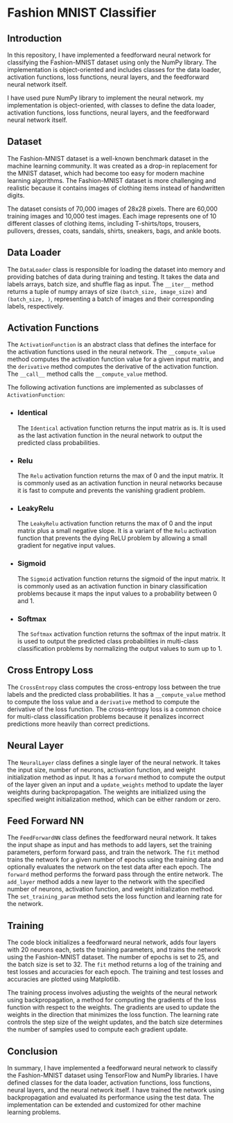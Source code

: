 # Fashion MNIST Classifier

## Introduction

In this repository, I have implemented a feedforward neural network for classifying the Fashion-MNIST dataset using only
the NumPy library. The implementation is object-oriented and includes classes for the data loader, activation functions,
loss functions, neural layers, and the feedforward neural network itself.

I have used pure NumPy library to implement the neural network. my implementation is object-oriented,
with classes to define the data loader, activation functions, loss functions, neural layers, and the feedforward neural
network itself.

## Dataset

The Fashion-MNIST dataset is a well-known benchmark dataset in the machine learning community. It was created as a
drop-in replacement for the MNIST dataset, which had become too easy for modern machine learning algorithms. The
Fashion-MNIST dataset is more challenging and realistic because it contains images of clothing items instead of
handwritten digits.

The dataset consists of 70,000 images of 28x28 pixels. There are 60,000 training images and 10,000 test images. Each
image represents one of 10 different classes of clothing items, including T-shirts/tops, trousers, pullovers, dresses,
coats, sandals, shirts, sneakers, bags, and ankle boots.

## Data Loader

The `DataLoader` class is responsible for loading the dataset into memory and providing batches of data during training
and testing. It takes the data and labels arrays, batch size, and shuffle flag as input. The `__iter__` method returns a
tuple of numpy arrays of size `(batch_size, image_size)` and `(batch_size, )`, representing a batch of images and their
corresponding labels, respectively.

## Activation Functions

The `ActivationFunction` is an abstract class that defines the interface for the activation functions used in the neural
network. The `__compute_value` method computes the activation function value for a given input matrix, and
the `derivative` method computes the derivative of the activation function. The `__call__` method calls
the `__compute_value` method.

The following activation functions are implemented as subclasses of `ActivationFunction`:

- ### Identical

  The `Identical` activation function returns the input matrix as is. It is used as the last activation function in the
  neural network to output the predicted class probabilities.

- ### Relu

  The `Relu` activation function returns the max of 0 and the input matrix. It is commonly used as an activation
  function
  in neural networks because it is fast to compute and prevents the vanishing gradient problem.

- ### LeakyRelu

  The `LeakyRelu` activation function returns the max of 0 and the input matrix plus a small negative slope. It is a
  variant of the `Relu` activation function that prevents the dying ReLU problem by allowing a small gradient for
  negative
  input values.

- ### Sigmoid

  The `Sigmoid` activation function returns the sigmoid of the input matrix. It is commonly used as an activation
  function
  in binary classification problems because it maps the input values to a probability between 0 and 1.

- ### Softmax
  The `Softmax` activation function returns the softmax of the input matrix. It is used to output the predicted class
  probabilities in multi-class classification problems by normalizing the output values to sum up to 1.

## Cross Entropy Loss

The `CrossEntropy` class computes the cross-entropy loss between the true labels and the predicted class probabilities.
It has a `__compute_value` method to compute the loss value and a `derivative` method to compute the derivative of the
loss function. The cross-entropy loss is a common choice for multi-class classification problems because it penalizes
incorrect predictions more heavily than correct predictions.

## Neural Layer

The `NeuralLayer` class defines a single layer of the neural network. It takes the input size, number of neurons,
activation function, and weight initialization method as input. It has a `forward` method to compute the output of the
layer given an input and a `update_weights` method to update the layer weights during backpropagation. The weights are
initialized using the specified weight initialization method, which can be either random or zero.

## Feed Forward NN

The `FeedForwardNN` class defines the feedforward neural network. It takes the input shape as input and has methods to
add layers, set the training parameters, perform forward pass, and train the network. The `fit` method trains the
network for a given number of epochs using the training data and optionally evaluates the network on the test data after
each epoch. The `forward` method performs the forward pass through the entire network. The `add_layer` method adds a new
layer to the network with the specified number of neurons, activation function, and weight initialization method.
The `set_training_param` method sets the loss function and learning rate for the network.

## Training

The code block initializes a feedforward neural network, adds four layers with 20 neurons each, sets the training
parameters, and trains the network using the Fashion-MNIST dataset. The number of epochs is set to 25, and the batch
size is set to 32. The `fit` method returns a log of the training and test losses and accuracies for each epoch. The
training and test losses and accuracies are plotted using Matplotlib.

The training process involves adjusting the weights of the neural network using backpropagation, a method for computing
the gradients of the loss function with respect to the weights. The gradients are used to update the weights in the
direction that minimizes the loss function. The learning rate controls the step size of the weight updates, and the
batch size determines the number of samples used to compute each gradient update.

## Conclusion

In summary, I have implemented a feedforward neural network to classify the Fashion-MNIST dataset using TensorFlow and
NumPy libraries. I have defined classes for the data loader, activation functions, loss functions, neural layers, and
the neural network itself. I have trained the network using backpropagation and evaluated its performance using the
test data. The implementation can be extended and customized for other machine learning problems.
